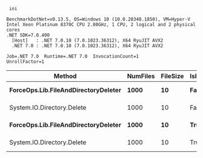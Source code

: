 ```
 ini

BenchmarkDotNet=v0.13.5, OS=Windows 10 (10.0.20348.1850), VM=Hyper-V
Intel Xeon Platinum 8370C CPU 2.80GHz, 1 CPU, 2 logical and 2 physical cores
.NET SDK=7.0.400
  [Host]   : .NET 7.0.10 (7.0.1023.36312), X64 RyuJIT AVX2
  .NET 7.0 : .NET 7.0.10 (7.0.1023.36312), X64 RyuJIT AVX2

Job=.NET 7.0  Runtime=.NET 7.0  InvocationCount=1  
UnrollFactor=1  

```

|                               Method | NumFiles | FileSize | IsInsideDirectory |     Mean |   Error |  StdDev |
|------------------------------------- |--------- |--------- |------------------ |---------:|--------:|--------:|
| **ForceOps.Lib.FileAndDirectoryDeleter** |     **1000** |       **10** |             **False** | **110.9 ms** | **2.19 ms** | **4.67 ms** |
|           System.IO.Directory.Delete |     1000 |       10 |             False | 112.1 ms | 2.20 ms | 4.14 ms |
| **ForceOps.Lib.FileAndDirectoryDeleter** |     **1000** |       **10** |              **True** | **206.4 ms** | **4.05 ms** | **3.98 ms** |
|           System.IO.Directory.Delete |     1000 |       10 |              True | 207.5 ms | 3.02 ms | 2.52 ms |

